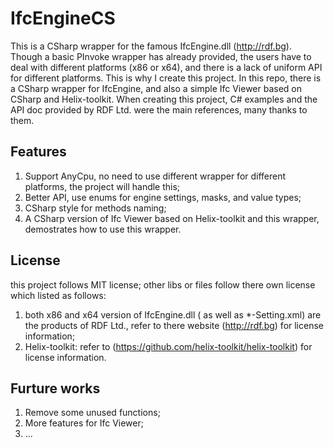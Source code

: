 # IfcEngineCS
This is a CSharp wrapper for the famous IfcEngine.dll (http://rdf.bg). Though a basic PInvoke wrapper has already provided, the users have to deal with different platforms (x86 or x64), and there is a lack of uniform API for different platforms. This is why I create this project.
In this repo, there is a CSharp wrapper for IfcEngine, and also a simple Ifc Viewer based on CSharp and Helix-toolkit. When creating this project, C# examples and the API doc provided by RDF Ltd. were the main references, many thanks to them.

## Features
1. Support AnyCpu, no need to use different wrapper for different platforms, the project will handle this;
2. Better API, use enums for engine settings, masks, and value types;
3. CSharp style for methods naming;
4. A CSharp version of Ifc Viewer based on Helix-toolkit and this wrapper, demostrates how to use this wrapper.

## License
this project follows MIT license; other libs or files follow there own license which listed as follows:

1. both x86 and x64 version of IfcEngine.dll ( as well as *-Setting.xml) are the products of RDF Ltd., refer to there website (http://rdf.bg) for license information;
2. Helix-toolkit: refer to (https://github.com/helix-toolkit/helix-toolkit) for license information.

## Furture works
1. Remove some unused functions;
2. More features for Ifc Viewer;
3. ...
